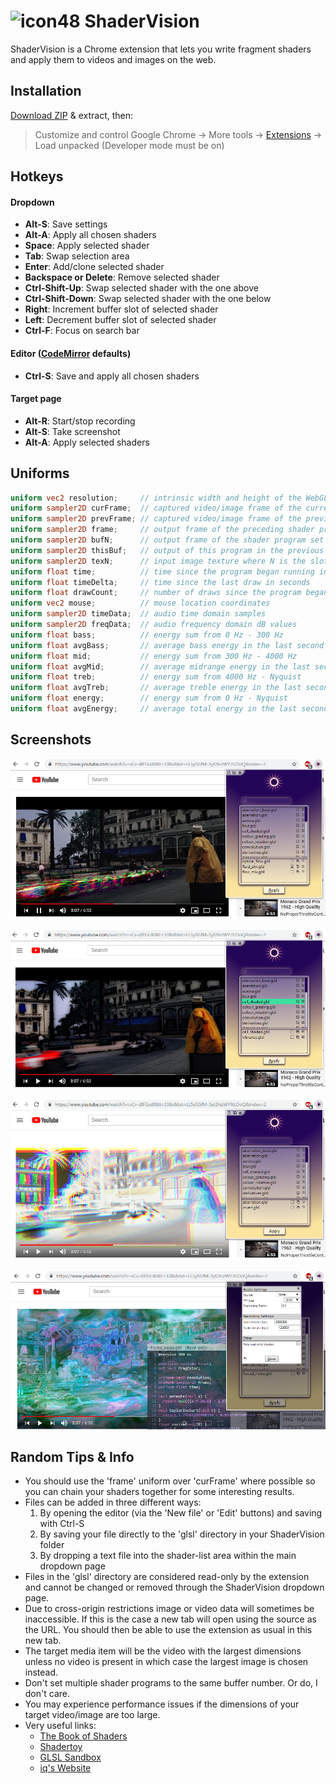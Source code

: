 # ![icon48](https://user-images.githubusercontent.com/10470041/48099653-87f80300-e1dd-11e8-8ef1-68d44ba24f8b.png) ShaderVision
ShaderVision is a Chrome extension that lets you write fragment shaders and apply them to videos and images on the web.

## Installation
[Download ZIP](https://github.com/cIay/ShaderVision/archive/master.zip) & extract, then:
> Customize and control Google Chrome -> More tools -> [Extensions](chrome://extensions/) -> Load unpacked (Developer mode must be on)

## Hotkeys
#### Dropdown
* __Alt-S__: Save settings
* __Alt-A__: Apply all chosen shaders
* __Space__: Apply selected shader
* __Tab__: Swap selection area
* __Enter__: Add/clone selected shader
* __Backspace or Delete__: Remove selected shader
* __Ctrl-Shift-Up__: Swap selected shader with the one above
* __Ctrl-Shift-Down__: Swap selected shader with the one below
* __Right__: Increment buffer slot of selected shader
* __Left__: Decrement buffer slot of selected shader
* __Ctrl-F__: Focus on search bar


#### Editor ([CodeMirror](https://codemirror.net/) defaults)
* __Ctrl-S__: Save and apply all chosen shaders

#### Target page
* __Alt-R__: Start/stop recording
* __Alt-S__: Take screenshot
* __Alt-A__: Apply selected shaders

## Uniforms
```glsl
uniform vec2 resolution;     // intrinsic width and height of the WebGL canvas in pixels
uniform sampler2D curFrame;  // captured video/image frame of the current render cycle
uniform sampler2D prevFrame; // captured video/image frame of the previous render cycle
uniform sampler2D frame;     // output frame of the preceding shader program, or curFrame if this program is first
uniform sampler2D bufN;      // output frame of the shader program set to buffer N (from 1 to 3)
uniform sampler2D thisBuf;   // output of this program in the previous render cycle as long as it has a buffer number set
uniform sampler2D texN;      // input image texture where N is the slot number (from 1 to 6)
uniform float time;          // time since the program began running in seconds
uniform float timeDelta;     // time since the last draw in seconds
uniform float drawCount;     // number of draws since the program began running
uniform vec2 mouse;          // mouse location coordinates
uniform sampler2D timeData;  // audio time domain samples
uniform sampler2D freqData;  // audio frequency domain dB values
uniform float bass;          // energy sum from 0 Hz - 300 Hz
uniform float avgBass;       // average bass energy in the last second
uniform float mid;           // energy sum from 300 Hz - 4000 Hz
uniform float avgMid;        // average midrange energy in the last second
uniform float treb;          // energy sum from 4000 Hz - Nyquist
uniform float avgTreb;       // average treble energy in the last second
uniform float energy;        // energy sum from 0 Hz - Nyquist
uniform float avgEnergy;     // average total energy in the last second
```

## Screenshots
![screen1](https://github.com/cIay/cIay.github.io/blob/master/images/ShaderVision/monaco_fluidflow.png)

![screen2](https://github.com/cIay/cIay.github.io/blob/master/images/ShaderVision/monaco_shaded.png)

![screen3](https://github.com/cIay/cIay.github.io/blob/master/images/ShaderVision/monaco_glitched.png)

![screen4](https://github.com/cIay/cIay.github.io/blob/master/images/ShaderVision/monaco_noise.png)

## Random Tips & Info
- You should use the 'frame' uniform over 'curFrame' where possible so you can chain your shaders together for some interesting results.
- Files can be added in three different ways: 
  1. By opening the editor (via the 'New file' or 'Edit' buttons) and saving with Ctrl-S 
  2. By saving your file directly to the 'glsl' directory in your ShaderVision folder
  3. By dropping a text file into the shader-list area within the main dropdown page
- Files in the 'glsl' directory are considered read-only by the extension and cannot be changed or removed through the ShaderVision dropdown page.
- Due to cross-origin restrictions image or video data will sometimes be inaccessible. If this is the case a new tab will open using the source as the URL. You should then be able to use the extension as usual in this new tab.
- The target media item will be the video with the largest dimensions unless no video is present in which case the largest image is chosen instead.
- Don't set multiple shader programs to the same buffer number. Or do, I don't care.
- You may experience performance issues if the dimensions of your target video/image are too large.
- Very useful links: 
  - [The Book of Shaders](https://thebookofshaders.com/)
  - [Shadertoy](https://www.shadertoy.com/)
  - [GLSL Sandbox](http://glslsandbox.com/)
  - [iq's Website](http://www.iquilezles.org/www/index.htm)
